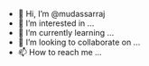 - 👋 Hi, I’m @mudassarraj
- 👀 I’m interested in ...
- 🌱 I’m currently learning ...
- 💞️ I’m looking to collaborate on ...
- 📫 How to reach me ...

<!---
mudassarraj/mudassarraj is a ✨ special ✨ repository because its `README.md` (this file) appears on your GitHub profile.
You can click the Preview link to take a look at your changes.
--->
